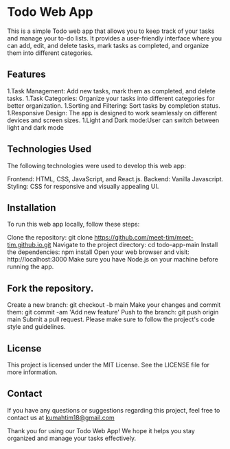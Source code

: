 # Todo Web App
This is a simple Todo web app that allows you to keep track of your tasks and manage your to-do lists. It provides a user-friendly interface where you can add, edit, and delete tasks, mark tasks as completed, and organize them into different categories.

## Features
1.Task Management: Add new tasks, mark them as completed, and delete tasks.
1.Task Categories: Organize your tasks into different categories for better organization.
1.Sorting and Filtering: Sort tasks by completion status. 
1.Responsive Design: The app is designed to work seamlessly on different devices and screen sizes.
1.Light and Dark mode:User can switch between light and dark mode

## Technologies Used
The following technologies were used to develop this web app:

Frontend: HTML, CSS, JavaScript, and React.js.
Backend: Vanilla Javascript.
Styling: CSS for responsive and visually appealing UI.

## Installation
To run this web app locally, follow these steps:

Clone the repository: git clone https://github.com/meet-tim/meet-tim.github.io.git
Navigate to the project directory: cd todo-app-main
Install the dependencies: npm install
Open your web browser and visit: http://localhost:3000
Make sure you have Node.js on your machine before running the app.



## Fork the repository.
Create a new branch: git checkout -b main
Make your changes and commit them: git commit -am 'Add new feature'
Push to the branch: git push origin main
Submit a pull request.
Please make sure to follow the project's code style and guidelines.

## License
This project is licensed under the MIT License. See the LICENSE file for more information.

## Contact
If you have any questions or suggestions regarding this project, feel free to contact us at kumahtim18@gmail.com

Thank you for using our Todo Web App! We hope it helps you stay organized and manage your tasks effectively.




